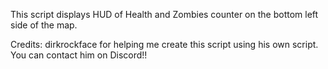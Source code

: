 This script displays HUD of Health and Zombies counter on the bottom left side of the map. 

Credits: dirkrockface for helping me create this script using his own script. You can contact him on Discord!!
